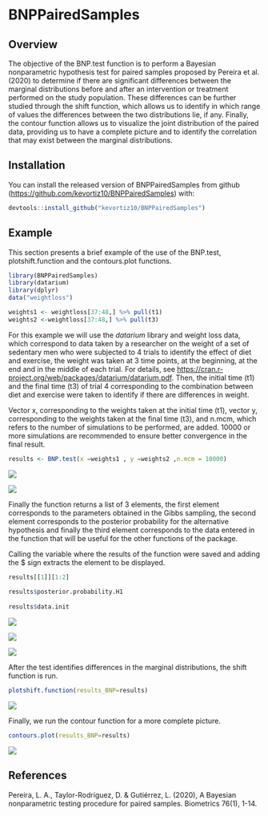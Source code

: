 # BNPPairedSamples

## Overview

The objective of the BNP.test function is to perform a Bayesian nonparametric hypothesis test for paired samples proposed by Pereira et al. (2020) to determine if there are significant differences between the marginal distributions before and after an intervention or treatment performed on the study population. These differences can be further studied through the shift function, which allows us to identify in which range of values the differences between the two distributions lie, if any. Finally, the contour function allows us to visualize the joint distribution of the paired data, providing us to have a complete picture and to identify the correlation that may exist between the marginal distributions.


## Installation

You can install the released version of BNPPairedSamples from github (https://github.com/kevortiz10/BNPPairedSamples) with:

``` r
devtools::install_github("kevortiz10/BNPPairedSamples")
```

## Example

This section presents a brief example of the use of the BNP.test,  plotshift.function and the contours.plot functions.


``` r
library(BNPPairedSamples)
library(datarium)
library(dplyr)
data("weightloss")

weights1 <- weightloss[37:48,] %>% pull(t1)
weights2 <-weightloss[37:48,] %>% pull(t3)

```

For this example we will use the $datarium$ library and weight loss data, which correspond to data taken by a researcher on the weight of a set of sedentary men who were subjected to 4 trials to identify the effect of diet and exercise, the weight was taken at 3 time points, at the beginning, at the end and in the middle of each trial. For details, see https://cran.r-project.org/web/packages/datarium/datarium.pdf. Then, the initial time (t1) and the final time (t3) of trial 4 corresponding to the combination between diet and exercise were taken to identify if there are differences in weight.

Vector x, corresponding to the weights taken at the initial time (t1), vector y, corresponding to the weights taken at the final time (t3), and n.mcm, which refers to the number of simulations to be performed, are added. 10000 or more simulations are recommended to ensure better convergence in the final result.

``` r
results <- BNP.test(x =weights1 , y =weights2 ,n.mcm = 10000)
```
![](README-files/hypothesis_weight_loss.PNG)<!-- -->

![](README-files/marginal_weigh_loss.png)<!-- -->

Finally the function returns a list of 3 elements, the first element corresponds to the parameters obtained in the Gibbs sampling, the second element corresponds to the posterior probability for the alternative hypothesis and finally the third element corresponds to the data entered in the function that will be useful for the other functions of the package.

Calling the variable where the results of the function were saved and adding the $ sign extracts the element to be displayed.

``` r
results[[1]][1:2]
  
results$posterior.probability.H1
  
results$data.init
```

![](README-files/sampling_parameters_weight_loss.PNG)<!-- -->

![](README-files/posterior_probability_weight_loss.PNG)<!-- -->

![](README-files/raw_data_weight_loss.PNG)<!-- -->

After the test identifies differences in the marginal distributions, the shift function is run.


``` r
plotshift.function(results_BNP=results)
```
![](README-files/shift_weight_loss.png)<!-- -->

Finally, we run the contour function for a more complete picture.

``` r
contours.plot(results_BNP=results)
```
![](README-files/contours_weight_loss.png)<!-- -->

## References

Pereira, L. A., Taylor-Rodríguez, D. & Gutiérrez, L. (2020), A Bayesian nonparametric testing procedure for paired samples. Biometrics 76(1), 1-14.

